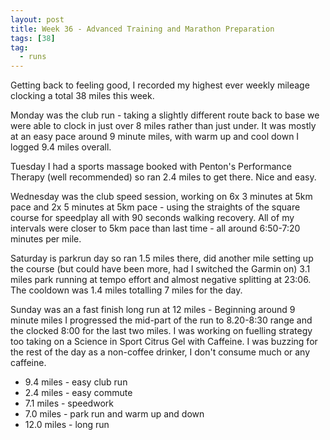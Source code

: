 ```yaml
---
layout: post
title: Week 36 - Advanced Training and Marathon Preparation
tags: [38]
tag:
  - runs
---
```


Getting back to feeling good, I recorded my highest ever weekly mileage clocking a total 38 miles this week.

Monday was the club run - taking a slightly different route back to base we were able to clock in just over 8 miles rather than just under. It was mostly at an easy pace around 9 minute miles, with warm up and cool down I logged 9.4 miles overall.

Tuesday I had a sports massage booked with Penton's Performance Therapy (well recommended) so ran 2.4 miles to get there. Nice and easy.

Wednesday was the club speed session, working on 6x 3 minutes at 5km pace and 2x 5 minutes at 5km pace - using the straights of the square course for speedplay all with 90 seconds walking recovery. All of my intervals were closer to 5km pace than last time - all around 6:50-7:20 minutes per mile.

Saturday is parkrun day so ran 1.5 miles there, did another mile setting up the course (but could have been more, had I switched the Garmin on) 3.1 miles park running at tempo effort and almost negative splitting at 23:06. The cooldown was 1.4 miles totalling 7 miles for the day.

Sunday was an a fast finish long run at 12 miles - Beginning around 9 minute miles I progressed the mid-part of the run to 8.20-8:30 range and the clocked 8:00 for the last two miles.  I was working on fuelling strategy too taking on a Science in Sport Citrus Gel with Caffeine.
I was buzzing for the rest of the day as a non-coffee drinker, I don't consume much or any caffeine.

* 9.4 miles - easy club run
* 2.4 miles - easy commute
* 7.1 miles - speedwork
* 7.0 miles - park run and warm up and down
* 12.0 miles - long run
